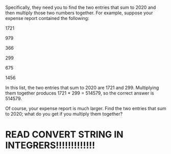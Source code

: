 Specifically, they need you to find the two entries that sum to 2020 and then multiply those two numbers together. For example, suppose your expense report contained the following:

1721

979

366

299

675

1456

In this list, the two entries that sum to 2020 are 1721 and 299. Multiplying them together produces 1721 * 299 = 514579, so the correct answer is 514579.

Of course, your expense report is much larger. Find the two entries that sum to 2020; what do you get if you multiply them together?

# READ CONVERT STRING IN INTEGRERS!!!!!!!!!!!!!
